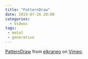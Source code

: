 ```yaml
---
title: "PatternDraw"
date: 2019-07-26 20:08
categories:
  - Videos
tags:
 - metal
 - generative
---
```


<div style="position:relative;"><iframe src="https://player.vimeo.com/video/350380175?autoplay=1&loop=1" style="position:absolute;top:0;left:0;width:100%;height:100%;" frameborder="0" allow="autoplay; fullscreen" allowfullscreen></iframe></div><script src="https://player.vimeo.com/api/player.js"></script>
<p><a href="https://vimeo.com/350380175">PatternDraw</a> from <a href="https://vimeo.com/elkraneo">elkraneo</a> on <a href="https://vimeo.com">Vimeo</a>.</p>